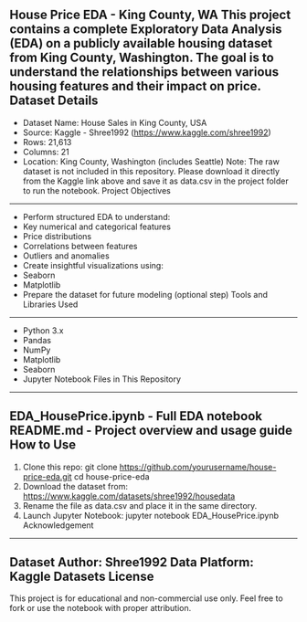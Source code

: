House Price EDA - King County, WA
This project contains a complete Exploratory Data Analysis (EDA) on a publicly available housing dataset
from King County, Washington. The goal is to understand the relationships between various housing features
and their impact on price.
Dataset Details
---------------
- Dataset Name: House Sales in King County, USA
- Source: Kaggle - Shree1992 (https://www.kaggle.com/shree1992)
- Rows: 21,613
- Columns: 21
- Location: King County, Washington (includes Seattle)
Note: The raw dataset is not included in this repository. Please download it directly from the Kaggle link
above and save it as data.csv in the project folder to run the notebook.
Project Objectives
------------------
- Perform structured EDA to understand:
 - Key numerical and categorical features
 - Price distributions
 - Correlations between features
 - Outliers and anomalies
- Create insightful visualizations using:
 - Seaborn
 - Matplotlib
- Prepare the dataset for future modeling (optional step)
Tools and Libraries Used
-------------------------
- Python 3.x
- Pandas
- NumPy
- Matplotlib
- Seaborn
- Jupyter Notebook
Files in This Repository
-------------------------
EDA_HousePrice.ipynb - Full EDA notebook
README.md - Project overview and usage guide
How to Use
----------
1. Clone this repo:
 git clone https://github.com/yourusername/house-price-eda.git
 cd house-price-eda
2. Download the dataset from:
 https://www.kaggle.com/datasets/shree1992/housedata
3. Rename the file as data.csv and place it in the same directory.
4. Launch Jupyter Notebook:
 jupyter notebook EDA_HousePrice.ipynb
Acknowledgement
---------------
Dataset Author: Shree1992
Data Platform: Kaggle Datasets
License
-------
This project is for educational and non-commercial use only.
Feel free to fork or use the notebook with proper attribution.

